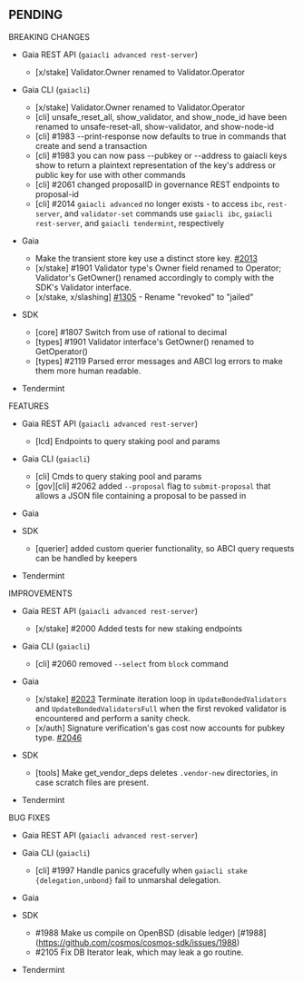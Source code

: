 ## PENDING

BREAKING CHANGES

* Gaia REST API (`gaiacli advanced rest-server`)
    * [x/stake] Validator.Owner renamed to Validator.Operator

* Gaia CLI  (`gaiacli`)
    * [x/stake] Validator.Owner renamed to Validator.Operator
    * [cli] unsafe_reset_all, show_validator, and show_node_id have been renamed to unsafe-reset-all, show-validator, and show-node-id
    * [cli] \#1983 --print-response now defaults to true in commands that create and send a transaction
    * [cli] \#1983 you can now pass --pubkey or --address to gaiacli keys show to return a plaintext representation of the key's address or public key for use with other commands
    * [cli] \#2061 changed proposalID in governance REST endpoints to proposal-id
    * [cli] \#2014 `gaiacli advanced` no longer exists - to access `ibc`, `rest-server`, and `validator-set` commands use `gaiacli ibc`, `gaiacli rest-server`, and `gaiacli tendermint`, respectively

* Gaia
    * Make the transient store key use a distinct store key. [#2013](https://github.com/cosmos/cosmos-sdk/pull/2013)
    * [x/stake] \#1901 Validator type's Owner field renamed to Operator; Validator's GetOwner() renamed accordingly to comply with the SDK's Validator interface.
    * [x/stake, x/slashing] [#1305](https://github.com/cosmos/cosmos-sdk/issues/1305) - Rename "revoked" to "jailed"

* SDK
    * [core] \#1807 Switch from use of rational to decimal
    * [types] \#1901 Validator interface's GetOwner() renamed to GetOperator()
    * [types] \#2119 Parsed error messages and ABCI log errors to make them more human readable.

* Tendermint


FEATURES

* Gaia REST API (`gaiacli advanced rest-server`)
  * [lcd] Endpoints to query staking pool and params

* Gaia CLI  (`gaiacli`)
  * [cli] Cmds to query staking pool and params
  * [gov][cli] #2062 added `--proposal` flag to `submit-proposal` that allows a JSON file containing a proposal to be passed in

* Gaia

* SDK
  * [querier] added custom querier functionality, so ABCI query requests can be handled by keepers

* Tendermint


IMPROVEMENTS

* Gaia REST API (`gaiacli advanced rest-server`)
    * [x/stake] \#2000 Added tests for new staking endpoints

* Gaia CLI  (`gaiacli`)
    * [cli] #2060 removed `--select` from `block` command

* Gaia
    * [x/stake] [#2023](https://github.com/cosmos/cosmos-sdk/pull/2023) Terminate iteration loop in `UpdateBondedValidators` and `UpdateBondedValidatorsFull` when the first revoked validator is encountered and perform a sanity check.
    * [x/auth] Signature verification's gas cost now accounts for pubkey type. [#2046](https://github.com/tendermint/tendermint/pull/2046)

* SDK
    * [tools] Make get_vendor_deps deletes `.vendor-new` directories, in case scratch files are present.

* Tendermint


BUG FIXES

* Gaia REST API (`gaiacli advanced rest-server`)

* Gaia CLI  (`gaiacli`)
    * [cli] \#1997 Handle panics gracefully when `gaiacli stake {delegation,unbond}` fail to unmarshal delegation.

* Gaia

* SDK
    * \#1988 Make us compile on OpenBSD (disable ledger) [#1988] (https://github.com/cosmos/cosmos-sdk/issues/1988)
    * \#2105 Fix DB Iterator leak, which may leak a go routine.

* Tendermint
